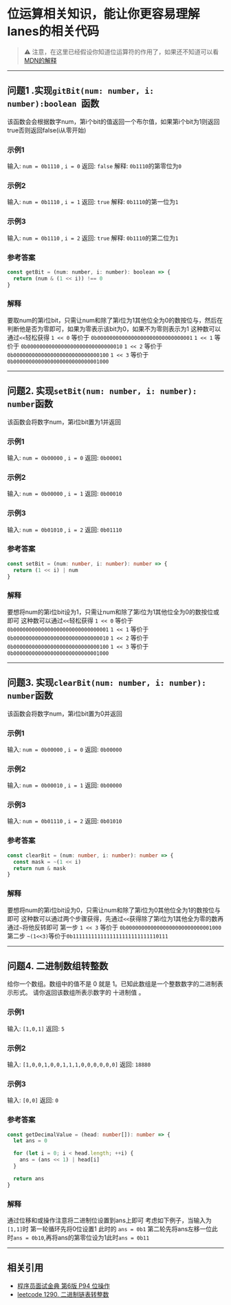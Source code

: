 # 位运算相关知识，能让你更容易理解lanes的相关代码

> :warning: 注意，在这里已经假设你知道位运算符的作用了，如果还不知道可以看[MDN的解释](https://developer.mozilla.org/zh-CN/docs/Web/JavaScript/Guide/Expressions_and_Operators#%E4%BD%8D%E8%BF%90%E7%AE%97%E7%AC%A6)

___
## 问题1 .实现`gitBit(num: number, i: number):boolean `函数
该函数会会根据数字num，第i个bit的值返回一个布尔值，如果第i个bit为1则返回true否则返回false(i从零开始)

### 示例1
输入: `num = 0b1110` , `i = 0`
返回: `false`
解释: `0b1110`的第零位为`0`

### 示例2
输入: `num = 0b1110` , `i = 1`
返回: `true`
解释: `0b1110`的第一位为`1`

### 示例3
输入: `num = 0b1110` , `i = 2`
返回: `true`
解释: `0b1110`的第二位为`1`

### 参考答案

```js
const getBit = (num: number, i: number): boolean => {
  return (num & (1 << i)) !== 0
}
```
### 解释
要取num的第i位bit，只需让num和除了第i位为1其他位全为0的数按位与，然后在判断他是否为零即可，如果为零表示该bit为0，如果不为零则表示为1
这种数可以通过`<<`轻松获得
 `1 << 0` 等价于 `0b0000000000000000000000000000001`
 `1 << 1` 等价于 `0b0000000000000000000000000000010`
 `1 << 2` 等价于 `0b0000000000000000000000000000100`
 `1 << 3` 等价于 `0b0000000000000000000000000001000`
___

## 问题2. 实现`setBit(num: number, i: number): number`函数
该函数会将数字num，第i位bit置为1并返回

### 示例1
输入: `num = 0b00000` , `i = 0`
返回: `0b00001`

### 示例2
输入: `num = 0b00000` , `i = 1`
返回: `0b00010`

### 示例3
输入: `num = 0b01010` , `i = 2`
返回: `0b01110`

### 参考答案

```ts
const setBit = (num: number, i: number): number => {
  return (1 << i) | num
}
```
### 解释
要想将num的第i位bit设为1，只需让num和除了第i位为1其他位全为0的数按位或即可
这种数可以通过`<<`轻松获得
 `1 << 0` 等价于 `0b0000000000000000000000000000001`
 `1 << 1` 等价于 `0b0000000000000000000000000000010`
 `1 << 2` 等价于 `0b0000000000000000000000000000100`
 `1 << 3` 等价于 `0b0000000000000000000000000001000`
___

## 问题3. 实现`clearBit(num: number, i: number): number`函数
该函数会将数字num，第i位bit置为0并返回

### 示例1
输入: `num = 0b00000` , `i = 0`
返回: `0b00000`

### 示例2
输入: `num = 0b00010` , `i = 1`
返回: `0b00000`

### 示例3
输入: `num = 0b01110` , `i = 2`
返回: `0b01010`

### 参考答案

```ts
const clearBit = (num: number, i: number): number => {
  const mask = ~(1 << i)
  return num & mask
}
```
### 解释
要想将num的第i位bit设为0，只需让num和除了第i位为0其他位全为1的数按位与即可
这种数可以通过两个步骤获得，先通过`<<`获得除了第i位为1其他全为零的数再通过`~`将他反转即可
第一步
`1 << 3` 等价于 `0b0000000000000000000000000001000`
 第二步
 `~(1<<3)`等价于`0b1111111111111111111111111110111`
___

## 问题4. 二进制数组转整数
给你一个数组。数组中的值不是 0 就是 1。已知此数组是一个整数数字的二进制表示形式。
请你返回该数组所表示数字的 十进制值 。

### 示例1
输入: `[1,0,1]`
返回: `5`

### 示例2
输入: `[1,0,0,1,0,0,1,1,1,0,0,0,0,0,0]`
返回: `18880`

### 示例3
输入: `[0,0]`
返回: `0`

### 参考答案

```ts
const getDecimalValue = (head: number[]): number => {
  let ans = 0

  for (let i = 0; i < head.length; ++i) {
    ans = (ans << 1) | head[i]
  }

  return ans
}
```
### 解释
通过位移和或操作注意将二进制位设置到ans上即可
考虑如下例子，当输入为`[1,1]`时
第一轮循环先将0位设置1 此时的 `ans = 0b1`
第二轮先将ans左移一位此时`ans = 0b10`,再将ans的第零位设为1此时`ans = 0b11`
___

## 相关引用
- [程序员面试金典 第6版 P94 位操作](http://product.dangdang.com/27941258.html)
- [leetcode 1290. 二进制链表转整数](https://leetcode-cn.com/problems/convert-binary-number-in-a-linked-list-to-integer/)
